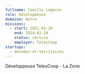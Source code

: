 ```yaml
---
fullname: Camille Legeron
role: Développeuse
domaine: Autre
missions:
  - start: 2021-01-10
    end: 2024-02-29
    status: service
    employer: TelesCoop
startups:
  - données-et-territoires
---
```

Développeuse TelesCoop - La Zone
